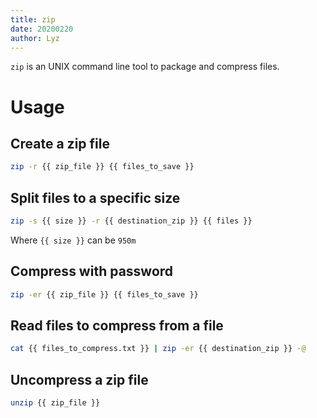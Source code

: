 ```yaml
---
title: zip
date: 20200220
author: Lyz
---
```


`zip` is an UNIX command line tool to package and compress files.

# Usage

## Create a zip file

```bash
zip -r {{ zip_file }} {{ files_to_save }}
```

## Split files to a specific size

```bash
zip -s {{ size }} -r {{ destination_zip }} {{ files }}
```

Where `{{ size }}` can be `950m`

## Compress with password

```bash
zip -er {{ zip_file }} {{ files_to_save }}
```

## Read files to compress from a file

```bash
cat {{ files_to_compress.txt }} | zip -er {{ destination_zip }} -@
```

## Uncompress a zip file

```bash
unzip {{ zip_file }}
```
